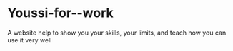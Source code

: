 # Youssi-for--work
A website help to show you your skills, your limits, and teach how you can use it very well
